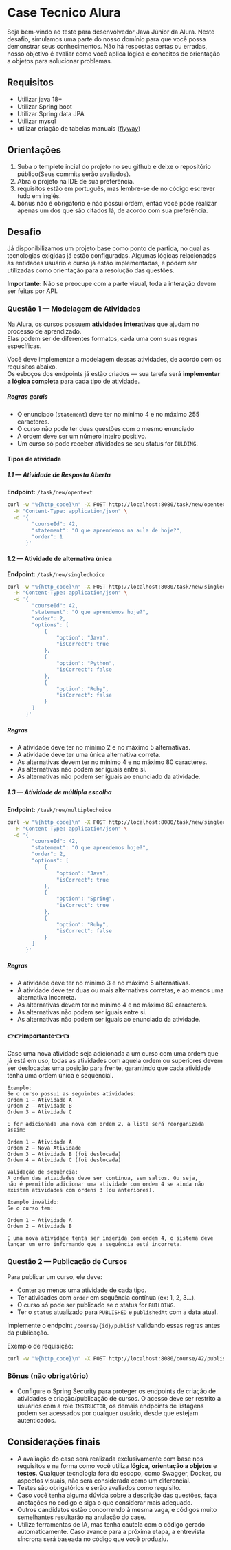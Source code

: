# Case Tecnico Alura
Seja bem-vindo ao teste para desenvolvedor Java Júnior da Alura. Neste
desafio, simulamos uma parte do nosso domínio para que você possa demonstrar seus conhecimentos. 
Não há respostas certas ou erradas, nosso objetivo é avaliar como você aplica lógica e 
conceitos de orientação a objetos para solucionar problemas.

## Requisitos

- Utilizar java 18+
- Utilizar Spring boot
- Utilizar Spring data JPA
- Utilizar mysql
- utilizar criação de tabelas manuais ([flyway](https://www.baeldung.com/database-migrations-with-flyway))

## Orientações

1. Suba o templete incial do projeto no seu github e deixe o repositório público(Seus commits serão avaliados).
2. Abra o projeto na IDE de sua preferência.
3. requisitos estão em português, mas lembre-se de no código escrever tudo em inglês.
4. bônus não é obrigatório e não possui ordem, então você pode realizar apenas um dos que
   são citados lá, de acordo com sua preferência.

## Desafio

Já disponibilizamos um projeto base como ponto de partida, no qual as tecnologias exigidas já estão configuradas. 
Algumas lógicas relacionadas às entidades usuário e curso já estão implementadas, 
e podem ser utilizadas como orientação para a resolução das questões.

**Importante:** Não se preocupe com a parte visual, toda a interação devem ser feitas
por API.

### Questão 1 — Modelagem de Atividades

Na Alura, os cursos possuem **atividades interativas** que ajudam no processo de aprendizado.  
Elas podem ser de diferentes formatos, cada uma com suas regras específicas.

Você deve implementar a modelagem dessas atividades, de acordo com os requisitos abaixo.  
Os esboços dos endpoints já estão criados — sua tarefa será **implementar a lógica completa** para cada tipo de atividade.

##### Regras gerais
- O enunciado (`statement`) deve ter no mínimo 4 e no máximo 255 caracteres.
- O curso não pode ter duas questões com o mesmo enunciado
- A ordem deve ser um número inteiro positivo.
- Um curso só pode receber atividades se seu status for `BULDING`.

#### Tipos de atividade

##### 1.1 — Atividade de Resposta Aberta

**Endpoint:** `/task/new/opentext`
```bash
curl -w "%{http_code}\n" -X POST http://localhost:8080/task/new/opentext \
  -H "Content-Type: application/json" \
  -d '{
        "courseId": 42,
        "statement": "O que aprendemos na aula de hoje?",
        "order": 1
      }'
 ```

#### 1.2 — Atividade de alternativa única

**Endpoint:** `/task/new/singlechoice`
```bash
curl -w "%{http_code}\n" -X POST http://localhost:8080/task/new/singlechoice \
  -H "Content-Type: application/json" \
  -d '{
        "courseId": 42,
        "statement": "O que aprendemos hoje?",
        "order": 2,
        "options": [
            {
                "option": "Java",
                "isCorrect": true
            },
            {
                "option": "Python",
                "isCorrect": false
            },
            {
                "option": "Ruby",
                "isCorrect": false
            }
        ]
      }'
 ```

##### Regras
- A atividade deve ter no minimo 2 e no máximo 5 alternativas.
- A atividade deve ter uma única alternativa correta.
- As alternativas devem ter no mínimo 4 e no máximo 80 caracteres.
- As alternativas não podem ser iguais entre si.
- As alternativas não podem ser iguais ao enunciado da atividade.

##### 1.3 — Atividade de múltipla escolha

**Endpoint:** `/task/new/multiplechoice`
```bash
curl -w "%{http_code}\n" -X POST http://localhost:8080/task/new/singlechoice \
  -H "Content-Type: application/json" \
  -d '{
        "courseId": 42,
        "statement": "O que aprendemos hoje?",
        "order": 2,
        "options": [
            {
                "option": "Java",
                "isCorrect": true
            },
            {
                "option": "Spring",
                "isCorrect": true
            },
            {
                "option": "Ruby",
                "isCorrect": false
            }
        ]
      }'
 ```

##### Regras
- A atividade deve ter no minimo 3 e no máximo 5 alternativas.
- A atividade deve ter duas ou mais alternativas corretas, e ao menos uma alternativa incorreta.
- As alternativas devem ter no mínimo 4 e no máximo 80 caracteres.
- As alternativas não podem ser iguais entre si.
- As alternativas não podem ser iguais ao enunciado da atividade.

#### 👉👉Importante👈👈
Caso uma nova atividade seja adicionada a um curso com uma ordem que já está em uso, todas as atividades com aquela ordem ou superiores devem ser deslocadas uma posição para frente, garantindo que cada atividade tenha uma ordem única e sequencial.
```
Exemplo:
Se o curso possui as seguintes atividades:
Ordem 1 – Atividade A
Ordem 2 – Atividade B
Ordem 3 – Atividade C

E for adicionada uma nova com ordem 2, a lista será reorganizada assim:

Ordem 1 – Atividade A
Ordem 2 – Nova Atividade
Ordem 3 – Atividade B (foi deslocada)
Ordem 4 – Atividade C (foi deslocada)

Validação de sequência:
A ordem das atividades deve ser contínua, sem saltos. Ou seja, 
não é permitido adicionar uma atividade com ordem 4 se ainda não existem atividades com ordens 3 (ou anteriores).

Exemplo inválido:
Se o curso tem:

Ordem 1 – Atividade A
Ordem 2 – Atividade B

E uma nova atividade tenta ser inserida com ordem 4, o sistema deve lançar um erro informando que a sequência está incorreta.

```

### Questão 2 — Publicação de Cursos

Para publicar um curso, ele deve:

- Conter ao menos uma atividade de cada tipo.
- Ter atividades com `order` em sequência contínua (ex: 1, 2, 3...).
- O curso só pode ser publicado se o status for `BUILDING`.
- Ter o `status` atualizado para `PUBLISHED` e `publishedAt` com a data atual.

Implemente o endpoint `/course/{id}/publish` validando essas regras antes da publicação.

Exemplo de requisição:
```bash
curl -w "%{http_code}\n" -X POST http://localhost:8080/course/42/publish
```

### Bônus (não obrigatório)

- Configure o Spring Security para proteger os endpoints de criação de atividades e criação/publicação de cursos. 
  O acesso deve ser restrito a usuários com a role `INSTRUCTOR`, os demais endpoints de listagens podem ser acessados por qualquer usuário, desde que estejam autenticados.

## Considerações finais

- A avaliação do case será realizada exclusivamente com base nos requisitos e na forma como você utiliza **lógica**,
**orientação a objetos** e **testes**. Qualquer tecnologia fora do escopo, como Swagger, Docker, ou aspectos visuais, 
  não será considerada como um diferencial.
- Testes são obrigatórios e serão avaliados como requisito.
- Caso você tenha alguma dúvida sobre a descrição das questões, faça anotações no código e siga o que considerar mais adequado.
- Outros candidatos estão concorrendo à mesma vaga, e códigos muito semelhantes resultarão na anulação do case.
- Utilize ferramentas de IA, mas tenha cautela com o código gerado automaticamente. Caso avance para a próxima etapa, 
a entrevista síncrona será baseada no código que você produziu.